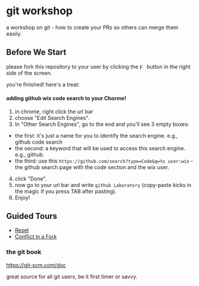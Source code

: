 # git workshop
a workshop on git - how to create your PRs so others can merge them easily.

## Before We Start
please fork this repository to your user by clicking the <a href="#before-you-start"><img src="https://github.com/nadavwe/git_workshop/raw/master/.readme/fork.png" height="15" title="Fork" alt="Fork" align="center"/></a> button in the right side of the screen.

you're finished! here's a treat:
#### adding github wix code search to your Chorme!
1. in chrome, right click the url bar
2. choose "Edit Search Engines".
3. In "Other Search Engines", go to the end and you'll see 3 empty boxes:
  * the first: it's just a name for you to identify the search engine. e.g., github code search
  * the second: a keyword that will be used to access this search engine. e.g., github. 
  * the third: use this ```https://github.com/search?type=Code&q=%s user:wix``` - the github search page with the code section and the wix user.
4. click "Done".
5. now go to your url bar and write ```github Laboratory``` (copy-paste kicks in the magic if you press TAB after pasting).
6. Enjoy!

## Guided Tours
* [Reset](exercises/reset.md)
* [Conflict in a Fork](exercises/pr.md)



### the git book
https://git-scm.com/doc

great source for all git users, be it first timer or savvy.


